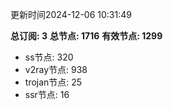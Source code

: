 更新时间2024-12-06 10:31:49

**总订阅: 3**
**总节点: 1716**
**有效节点: 1299**
- ss节点: 320
- v2ray节点: 938
- trojan节点: 25
- ssr节点: 16
